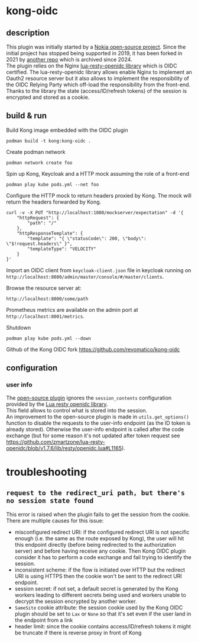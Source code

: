 # kong-oidc
## description
This plugin was initially started by a [Nokia open-source project](https://github.com/nokia/kong-oidc). Since the initial project has stopped being supported in 2019, it has been forked in 2021 by [another repo](https://github.com/revomatico/kong-oidc) which is archived since 2024.  
The plugin relies on the Nginx [lua-resty-openidc library](https://github.com/zmartzone/lua-resty-openidc) which is OIDC certified.
The lua-resty-openidc library allows enable Nginx to implement an Oauth2 resource server but it also allows to implement the responsibility of the OIDC Relying Party which off-load the responsibility from the front-end. Thanks to the library the state (access/ID/refresh tokens) of the session is encrypted and stored as a cookie.

## build & run
Build Kong image embedded with the OIDC plugin
```
podman build -t kong:kong-oidc .
```

Create podman network
```
podman network create foo
```

Spin up Kong, Keycloak and a HTTP mock assuming the role of a front-end
```
podman play kube pods.yml --net foo
```

Configure the HTTP mock to return headers proxied by Kong. The mock will return the headers forwarded by Kong.
```
curl -v -X PUT "http://localhost:1080/mockserver/expectation" -d '{
    "httpRequest": {
        "path": "/"
    },
    "httpResponseTemplate": {
        "template": "{ \"statusCode\": 200, \"body\": \"$!request.headers\" }",
        "templateType": "VELOCITY"
    }
}'
```

Import an OIDC client from `keycloak-client.json` file in keycloak running on `http://localhost:8080/admin/master/console/#/master/clients`.  

Browse the resource server at:
```
http://localhost:8000/some/path
```

Prometheus metrics are available on the admin port at `http://localhost:8001/metrics`.  

Shutdown
```
podman play kube pods.yml --down
```

Github of the Kong OIDC fork https://github.com/revomatico/kong-oidc

## configuration
### user info
The [open-source plugin](https://github.com/revomatico/kong-oidc) ignores the `session_contents` configuration provided by the [Lua resty openidc library](https://github.com/zmartzone/lua-resty-openidc/tree/v1.7.6?tab=readme-ov-file#sample-configuration-for-google-signin).  
This field allows to control what is stored into the session.  
An improvement to the open-source plugin is made in `utils.get_options()` function to disable the requests to the user-info endpoint (as the ID token is already stored). Otherwise the user-info endpoint is called after the code exchange (but for some reason it's not updated after token request see https://github.com/zmartzone/lua-resty-openidc/blob/v1.7.6/lib/resty/openidc.lua#L1165).

# troubleshooting
## `request to the redirect_uri path, but there's no session state found`
This error is raised when the plugin fails to get the session from the cookie.  
There are multiple causes for this issue:
- misconfigured redirect URI: if the configured redirect URI is not specific enough (i.e. the same as the route exposed by Kong), the user will hit this endpoint directly (before being redirected to the authorization server) and before having receive any cookie. Then Kong OIDC plugin consider it has to perform a code exchange and fail trying to identify the session.
- inconsistent scheme: if the flow is initiated over HTTP but the redirect URI is using HTTPS then the cookie won't be sent to the redirect URI endpoint.
- session secret: if not set, a default secret is generated by the Kong workers leading to different secrets being used and workers unable to decrypt the session encrypted by another worker.
- `SameSite` cookie attribute: the session cookie used by the Kong OIDC plugin should be set to `Lax` or `None` so that it's set even if the user land in the endpoint from a link
- header limit: since the cookie contains access/ID/refresh tokens it might be truncate if there is reverse proxy in front of Kong
